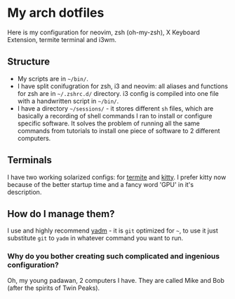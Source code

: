 # My arch dotfiles
Here is my configuration for neovim, zsh (oh-my-zsh), X Keyboard Extension, termite terminal and i3wm.
## Structure
* My scripts are in `~/bin/`.
* I have split conifugration for zsh, i3 and neovim: all aliases and functions for zsh are in `~/.zshrc.d/` directory. i3 config is compiled into one file with a handwritten script in `~/bin/`.
* I have a directory `~/sessions/` - it stores different `sh` files, which are basically a recording of shell commands I ran to install or configure specific software. It solves the problem of running all the same commands from tutorials to install one piece of software to 2 different computers.
## Terminals
I have two working solarized configs: for [termite](https://github.com/thestinger/termite) and [kitty](https://github.com/kovidgoyal/kitty/releases). I prefer kitty now because of the better startup time and a fancy word 'GPU' in it's description.
## How do I manage them?
I use and highly recommend [yadm](https://thelocehiliosan.github.io/yadm/) - it is `git` optimized for `~`, to use it just substitute `git` to `yadm` in whatever command you want to run.
### Why do you bother creating such complicated and ingenious configuration?
Oh, my young padawan, 2 computers I have. They are called Mike and Bob (after the spirits of Twin Peaks).

